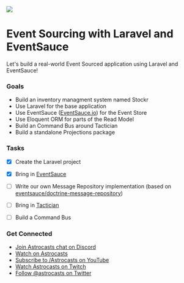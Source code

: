 ![](https://d.pr/i/2vExfN+)

# Event Sourcing with Laravel and EventSauce

Let's build a real-world Event Sourced application using Laravel and EventSauce!



### Goals

* Build an inventory managment system named Stockr
* Use Laravel for the base application
* Use EventSauce ([EventSauce.io](https://EventSauce.io)) for the Event Store
* Use Eloquent ORM for parts of the Read Model
* Build an Command Bus around Tactician
* Build a standalone Projections package



### Tasks

* [x] Create the Laravel project
* [x] Bring in [EventSauce](https://eventsauce.io)
* [ ] Write our own Message Repository implementation (based on [eventsauce/doctrine-message-repository](https://github.com/EventSaucePHP/DoctrineMessageRepository))
* [ ] Bring in [Tactician](https://tactician.thephpleague.com)
* [ ] Build a Command Bus



### Get Connected

- [Join Astrocasts chat on Discord](https://discord.gg/gAYN5RT)
- [Watch on Astrocasts](https://astrocasts.com/live-sessions/projects/event-sourcing-with-laravel-and-eventsauce)
- [Subscribe to /Astrocasts on YouTube](https://youtube.com/astrocasts)
- [Watch Astrocasts on Twitch](https://twitch.tv/beausimensen)
- [Follow @astrocasts on Twitter](https://twitter.com/astrocasts)





